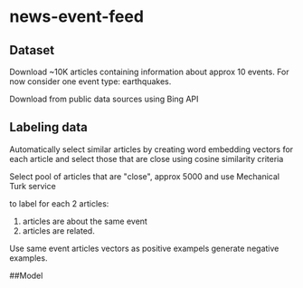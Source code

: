 ﻿# news-event-feed

## Dataset 
   
Download ~10K articles containing information about approx 10 events. 
For now consider one event type: earthquakes.

Download from public data sources using Bing API

## Labeling data

Automatically select similar articles by creating word embedding vectors 
for each article and select those that are close using cosine similarity criteria

Select pool of articles that are "close", approx 5000 and use Mechanical Turk service

to label for each 2 articles:

1. articles are about the same event
2. articles are related. 

Use 
same event articles vectors as positive exampels
generate negative examples.

##Model



